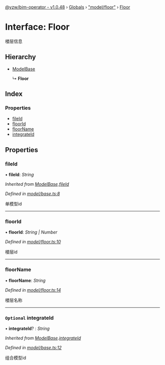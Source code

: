 [@yzw/bim-operator - v1.0.48](../README.md) › [Globals](../globals.md) › ["model/floor"](../modules/_model_floor_.md) › [Floor](_model_floor_.floor.md)

# Interface: Floor

楼层信息

## Hierarchy

* [ModelBase](_model_base_.modelbase.md)

  ↳ **Floor**

## Index

### Properties

* [fileId](_model_floor_.floor.md#fileid)
* [floorId](_model_floor_.floor.md#floorid)
* [floorName](_model_floor_.floor.md#floorname)
* [integrateId](_model_floor_.floor.md#optional-integrateid)

## Properties

###  fileId

• **fileId**: *String*

*Inherited from [ModelBase](_model_base_.modelbase.md).[fileId](_model_base_.modelbase.md#fileid)*

*Defined in [model/base.ts:8](https://github.com/youkaisteve/bim-operator/blob/7c91779/src/model/base.ts#L8)*

单模型id

___

###  floorId

• **floorId**: *String | Number*

*Defined in [model/floor.ts:10](https://github.com/youkaisteve/bim-operator/blob/7c91779/src/model/floor.ts#L10)*

楼层id

___

###  floorName

• **floorName**: *String*

*Defined in [model/floor.ts:14](https://github.com/youkaisteve/bim-operator/blob/7c91779/src/model/floor.ts#L14)*

楼层名称

___

### `Optional` integrateId

• **integrateId**? : *String*

*Inherited from [ModelBase](_model_base_.modelbase.md).[integrateId](_model_base_.modelbase.md#optional-integrateid)*

*Defined in [model/base.ts:12](https://github.com/youkaisteve/bim-operator/blob/7c91779/src/model/base.ts#L12)*

组合模型id
